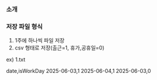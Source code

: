 ### 소개

### 저장 파일 형식
1. 1주에 하나씩 파일 저장
2. csv 형태로 저장(출근=1, 휴가,공휴일=0)

ex) 1.txt

date,isWorkDay
2025-06-03,1
2025-06-04,1
2025-06-03,0

